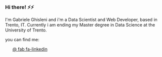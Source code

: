 ### Hi there! ⚡⚡

I'm Gabriele Ghisleni and i'm a Data Scientist and Web Developer, based in Trento, IT.
Currently i am ending my Master degree in Data Science at the University of Trento.

you can find me: 
<ul style="list-style-type: none;">
  <li>  <a href="https://github.com/GabrieleGhisleni"> @ fab fa-linkedin </i> <i class="fa fa-github fa-lg"></i> </li
</ul


<!--
**GabrieleGhisleni/GabrieleGhisleni** is a ✨ _special_ ✨ repository because its `README.md` (this file) appears on your GitHub profile.

Here are some ideas to get you started:

- 🔭 I’m currently working on ...
- 🌱 I’m currently learning ...
- 👯 I’m looking to collaborate on ...
- 🤔 I’m looking for help with ...
- 💬 Ask me about ...
- 📫 How to reach me: ...
- 😄 Pronouns: ...
- ⚡ Fun fact: ...
-->
